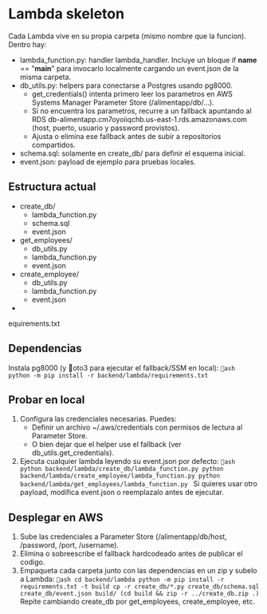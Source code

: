 # Lambda skeleton

Cada Lambda vive en su propia carpeta (mismo nombre que la funcion). Dentro hay:
- lambda_function.py: handler lambda_handler. Incluye un bloque if __name__ == "__main__" para invocarlo localmente cargando un event.json de la misma carpeta.
- db_utils.py: helpers para conectarse a Postgres usando pg8000.
  - get_credentials() intenta primero leer los parametros en AWS Systems Manager Parameter Store (/alimentapp/db/...).
  - Si no encuentra los parametros, recurre a un fallback apuntando al RDS db-alimentapp.cm7oyoiiqchb.us-east-1.rds.amazonaws.com (host, puerto, usuario y password provistos).
  - Ajusta o elimina ese fallback antes de subir a repositorios compartidos.
- schema.sql: solamente en create_db/ para definir el esquema inicial.
- event.json: payload de ejemplo para pruebas locales.

## Estructura actual
- create_db/
  - lambda_function.py
  - schema.sql
  - event.json
- get_employees/
  - db_utils.py
  - lambda_function.py
  - event.json
- create_employee/
  - db_utils.py
  - lambda_function.py
  - event.json
- equirements.txt

## Dependencias
Instala pg8000 (y oto3 para ejecutar el fallback/SSM en local):
`ash
python -m pip install -r backend/lambda/requirements.txt
`

## Probar en local
1. Configura las credenciales necesarias. Puedes:
   - Definir un archivo ~/.aws/credentials con permisos de lectura al Parameter Store.
   - O bien dejar que el helper use el fallback (ver db_utils.get_credentials).
2. Ejecuta cualquier lambda leyendo su event.json por defecto:
   `ash
   python backend/lambda/create_db/lambda_function.py
   python backend/lambda/create_employee/lambda_function.py
   python backend/lambda/get_employees/lambda_function.py
   `
   Si quieres usar otro payload, modifica event.json o reemplazalo antes de ejecutar.

## Desplegar en AWS
1. Sube las credenciales a Parameter Store (/alimentapp/db/host, /password, /port, /username).
2. Elimina o sobreescribe el fallback hardcodeado antes de publicar el codigo.
3. Empaqueta cada carpeta junto con las dependencias en un zip y subelo a Lambda:
   `ash
   cd backend/lambda
   python -m pip install -r requirements.txt -t build
   cp -r create_db/*.py create_db/schema.sql create_db/event.json build/
   (cd build && zip -r ../create_db.zip .)
   `
   Repite cambiando create_db por get_employees, create_employee, etc.
